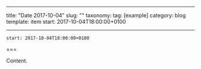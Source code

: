 
---
title: "Date 2017-10-04"
slug: ""
taxonomy:
tag: [example]
category: blog
template: item
start: 2017-10-04T18:00:00+0100

---

``start: 2017-10-04T18:00:00+0100``

===

Content.
